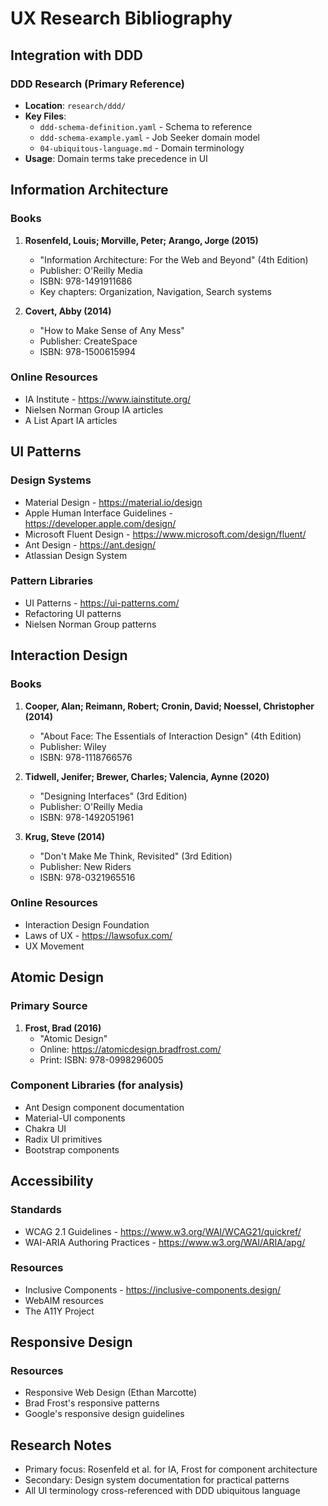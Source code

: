 # UX Research Bibliography

## Integration with DDD

### DDD Research (Primary Reference)
- **Location**: `research/ddd/`
- **Key Files**:
  - `ddd-schema-definition.yaml` - Schema to reference
  - `ddd-schema-example.yaml` - Job Seeker domain model
  - `04-ubiquitous-language.md` - Domain terminology
- **Usage**: Domain terms take precedence in UI

## Information Architecture

### Books
1. **Rosenfeld, Louis; Morville, Peter; Arango, Jorge (2015)**
   - "Information Architecture: For the Web and Beyond" (4th Edition)
   - Publisher: O'Reilly Media
   - ISBN: 978-1491911686
   - Key chapters: Organization, Navigation, Search systems

2. **Covert, Abby (2014)**
   - "How to Make Sense of Any Mess"
   - Publisher: CreateSpace
   - ISBN: 978-1500615994

### Online Resources
- IA Institute - https://www.iainstitute.org/
- Nielsen Norman Group IA articles
- A List Apart IA articles

## UI Patterns

### Design Systems
- Material Design - https://material.io/design
- Apple Human Interface Guidelines - https://developer.apple.com/design/
- Microsoft Fluent Design - https://www.microsoft.com/design/fluent/
- Ant Design - https://ant.design/
- Atlassian Design System

### Pattern Libraries
- UI Patterns - https://ui-patterns.com/
- Refactoring UI patterns
- Nielsen Norman Group patterns

## Interaction Design

### Books
1. **Cooper, Alan; Reimann, Robert; Cronin, David; Noessel, Christopher (2014)**
   - "About Face: The Essentials of Interaction Design" (4th Edition)
   - Publisher: Wiley
   - ISBN: 978-1118766576

2. **Tidwell, Jenifer; Brewer, Charles; Valencia, Aynne (2020)**
   - "Designing Interfaces" (3rd Edition)
   - Publisher: O'Reilly Media
   - ISBN: 978-1492051961

3. **Krug, Steve (2014)**
   - "Don't Make Me Think, Revisited" (3rd Edition)
   - Publisher: New Riders
   - ISBN: 978-0321965516

### Online Resources
- Interaction Design Foundation
- Laws of UX - https://lawsofux.com/
- UX Movement

## Atomic Design

### Primary Source
1. **Frost, Brad (2016)**
   - "Atomic Design"
   - Online: https://atomicdesign.bradfrost.com/
   - Print: ISBN: 978-0998296005

### Component Libraries (for analysis)
- Ant Design component documentation
- Material-UI components
- Chakra UI
- Radix UI primitives
- Bootstrap components

## Accessibility

### Standards
- WCAG 2.1 Guidelines - https://www.w3.org/WAI/WCAG21/quickref/
- WAI-ARIA Authoring Practices - https://www.w3.org/WAI/ARIA/apg/

### Resources
- Inclusive Components - https://inclusive-components.design/
- WebAIM resources
- The A11Y Project

## Responsive Design

### Resources
- Responsive Web Design (Ethan Marcotte)
- Brad Frost's responsive patterns
- Google's responsive design guidelines

## Research Notes
- Primary focus: Rosenfeld et al. for IA, Frost for component architecture
- Secondary: Design system documentation for practical patterns
- All UI terminology cross-referenced with DDD ubiquitous language
